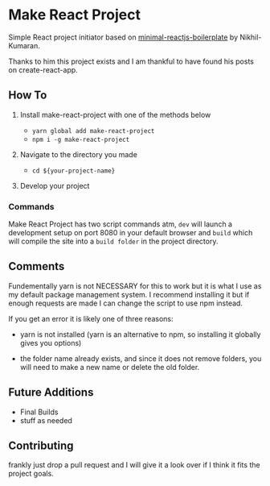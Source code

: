 # Make React Project

Simple React project initiator based on [minimal-reactjs-boilerplate](https://github.com/Nikhil-Kumaran/minimal-reactjs-boilerplate) by Nikhil-Kumaran.

Thanks to him this project exists and I am thankful to have found his posts on create-react-app.

## How To

1. Install make-react-project with one of the methods below

    - `yarn global add make-react-project`
    - `npm i -g make-react-project`

2. Navigate to the directory you made

    - `cd ${your-project-name}`

3. Develop your project

### Commands

Make React Project has two script commands atm, `dev` will launch a development setup on port 8080 in your default browser and `build` which will compile the site into a `build folder` in the project directory.

## Comments

Fundementally yarn is not NECESSARY for this to work but it is what I use as my default package management system. I recommend installing it but if enough requests are made I can change the script to use npm instead.

If you get an error it is likely one of three reasons:

-   yarn is not installed (yarn is an alternative to npm, so installing it globally gives you options)

-   the folder name already exists, and since it does not remove folders, you will need to make a new name or delete the old folder.

## Future Additions

-   Final Builds
-   stuff as needed

## Contributing

frankly just drop a pull request and I will give it a look over if I think it fits the project goals.
